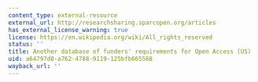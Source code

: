 ```yaml
---
content_type: external-resource
external_url: http://researchsharing.sparcopen.org/articles
has_external_license_warning: true
license: https://en.wikipedia.org/wiki/All_rights_reserved
status: ''
title: Another database of funders' requirements for Open Access (US)
uid: a64797d8-a762-4788-9119-125bfb665568
wayback_url: ''
---
```

